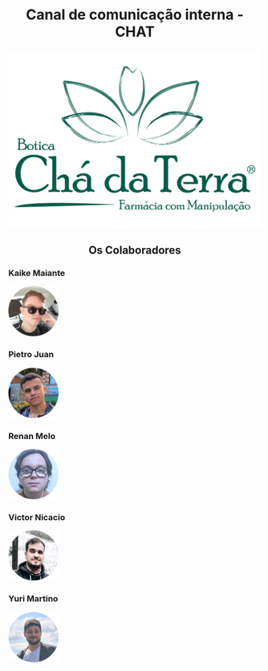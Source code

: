 <h1 align = "center">
     Canal de comunicação interna - CHAT
</h1>

<p align = "center">
    <img src="midia/readme/logocha.png" alt="Bótica Chá da Terra" style="width:600px">
</p>

<h2 align = "center">
    Os Colaboradores
</h2>

### Kaike Maiante
<img src="midia/readme/Kaike.png" alt="Kaike" style="width:100px;"/>

### Pietro Juan
<img src="midia/readme/Pietro.png" alt="Pietro" style="width:100px;"/>

### Renan Melo
<img src="midia/readme/Renan.png" alt="Renan" style="width:100px;"/>

### Victor Nicacio
<img src="midia/readme/Victor.png" alt="Victor" style="width:100px;"/>

### Yuri Martino
<img src="midia/readme/Yuri.png" alt="Yuri" style="width:100px;"/>